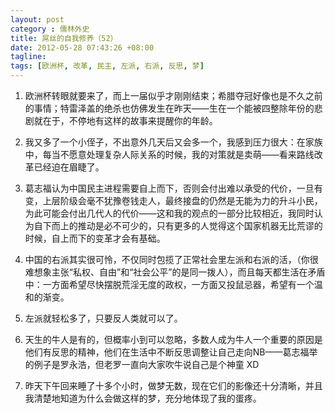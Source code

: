 ```yaml
---
layout: post
category : 儒林外史
title: 屌丝的自我修养（52）
date: 2012-05-28 07:43:26 +08:00
tagline:
tags: [欧洲杯, 改革, 民主, 左派, 右派, 反思, 梦]
---
```


1. 欧洲杯转眼就要来了，而上一届似乎才刚刚结束；希腊夺冠好像也是不久之前的事情；特雷泽盖的绝杀也仿佛发生在昨天——生在一个能被四整除年份的悲剧就在于，不停地有这样的故事来提醒你的年龄。

2. 我又多了一个小侄子，不出意外几天后又会多一个，我感到压力很大：在家族中，每当不愿意处理复杂人际关系的时候，我的对策就是卖萌——看来路线改革已经迫在眉睫了。

3. 葛志福认为中国民主进程需要自上而下，否则会付出难以承受的代价，一旦有变，上层阶级会毫不犹豫卷钱走人，最终接盘的仍然是无能为力的升斗小民，为此可能会付出几代人的代价——这和我的观点的一部分比较相近，我同时认为自下而上的推动是必不可少的，只有更多的人觉得这个国家机器无比荒谬的时候，自上而下的变革才会有基础。

4. 中国的右派其实很可怜，不仅同时包揽了正常社会里左派和右派的活，（你很难想象主张“私权、自由”和“社会公平”的是同一拨人），而且每天都生活在矛盾中：一方面希望尽快摆脱荒淫无度的政权，一方面又投鼠忌器，希望有一个温和的渐变。

5. 左派就轻松多了，只要反人类就可以了。

6. 天生的牛人是有的，但概率小到可以忽略，多数人成为牛人一个重要的原因是他们有反思的精神，他们在生活中不断反思调整让自己走向NB——葛志福举的例子是罗永浩，但老罗一直向大家吹牛说自己是个神童 XD

7. 昨天下午回来睡了十多个小时，做梦无数，现在它们的影像还十分清晰，并且我清楚地知道为什么会做这样的梦，充分地体现了我的蛋疼。

